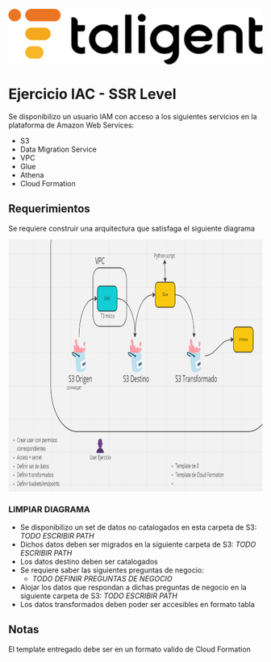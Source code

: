 ![Logo](./images/taligent.png)

# Ejercicio IAC - SSR Level

Se disponibilizo un usuario IAM con acceso a los siguientes servicios en la plataforma de Amazon Web Services:
- S3
- Data Migration Service
- VPC
- Glue
- Athena
- Cloud Formation

## Requerimientos

Se requiere construir una arquitectura que satisfaga el siguiente diagrama

<img src="images/arquitectura.png" width="750" height="500"/>

### **LIMPIAR DIAGRAMA**

- Se disponibilizo un set de datos no catalogados en esta carpeta de S3: *TODO ESCRIBIR PATH*
- Dichos datos deben ser migrados en la siguiente carpeta de S3: *TODO ESCRIBIR PATH*
- Los datos destino deben ser catalogados
- Se requiere saber las siguientes preguntas de negocio:
    - *TODO DEFINIR PREGUNTAS DE NEGOCIO*
- Alojar los datos que respondan a dichas preguntas de negocio en la siguiente carpeta de S3: *TODO ESCRIBIR PATH*
- Los datos transformados deben poder ser accesibles en formato tabla

## Notas
El template entregado debe ser en un formato valido de Cloud Formation